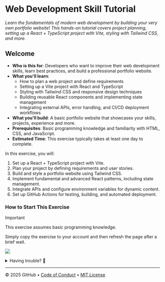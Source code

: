 # Web Development Skill Tutorial

_Learn the fundamentals of modern web development by building your very own portfolio website! This hands-on tutorial covers project planning, setting up a React + TypeScript project with Vite, styling with Tailwind CSS, and more._

## Welcome

- **Who is this for**: Developers who want to improve their web development skills, learn best practices, and build a professional portfolio website.
- **What you'll learn**: 
  - How to plan a web project and define requirements
  - Setting up a Vite project with React and TypeScript
  - Styling with Tailwind CSS and responsive design techniques
  - Building reusable React components and implementing state management
  - Integrating external APIs, error handling, and CI/CD deployment workflows
- **What you'll build**: A basic portfolio website that showcases your skills, projects, experience and more.
- **Prerequisites**: Basic programming knowledge and familiarity with HTML, CSS, and JavaScript.
- **Estimated Time**: This exercise typically takes at least one day to complete.

In this exercise, you will:

1. Set up a React + TypeScript project with Vite.
2. Plan your project by defining requirements and user stories.
3. Build and style a portfolio website using Tailwind CSS.
4. Implement fundamental and advanced React patterns, including state management.
5. Integrate APIs and configure environment variables for dynamic content.
6. Set up GitHub Actions for testing, building, and automated deployment.

### How to Start This Exercise

> [!IMPORTANT]
> This exercise assumes basic programming knowledge.

Simply copy the exercise to your account and then refresh the page after a brief wait.

[![](https://img.shields.io/badge/Copy%20Exercise-%E2%86%92-1f883d?style=for-the-badge&logo=github&labelColor=197935)](https://github.com/new?template_owner=ak-asu&template_name=web-dev-skill&owner=%40me&name=web-dev&description=Exercise:+Web+Development+Beginner&visibility=public)

<details>
<summary>Having trouble? 🤷</summary><br/>

When copying the exercise, we recommend the following settings:

- For owner, choose your personal account or an organization to host the repository.

- We recommend creating a public repository, since private repositories will use Actions minutes.

If the exercise isn't ready in 20 seconds, please check the [Actions](../../actions) tab.

- Check to see if a job is running. Sometimes it simply takes a bit longer.

- If the page shows a failed job, please submit an issue. Nice, you found a bug! 🐛

</details>

---

&copy; 2025 GitHub &bull; [Code of Conduct](https://www.contributor-covenant.org/version/2/1/code_of_conduct/code_of_conduct.md) &bull; [MIT License](https://gh.io/mit)